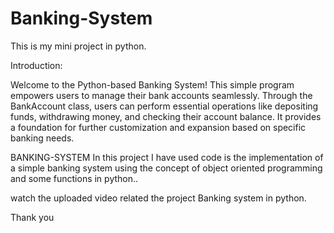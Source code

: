 # Banking-System
This is my mini project in python.

Introduction:
 
Welcome to the Python-based Banking System! This simple program empowers users to manage their bank accounts seamlessly. Through the BankAccount class, users can perform essential operations like depositing funds, withdrawing money, and checking their account balance. It provides a foundation for further customization and expansion based on specific banking needs.





BANKING-SYSTEM
In this project I have used code is the implementation of a simple banking system using the concept of object oriented programming and some functions in python..


watch the uploaded video related the project Banking system in python.



Thank you 

